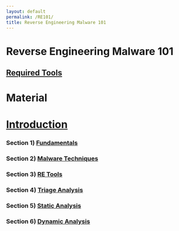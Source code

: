 ```yaml
---
layout: default
permalink: /RE101/
title: Reverse Engineering Malware 101
---
```

# Reverse Engineering Malware 101 #

## [Required Tools](https://securedorg.github.io/RE101/Tools/) ##

# Material #

# [Introduction](https://securedorg.github.io/RE101/intro/) #

### Section 1) [Fundamentals](https://securedorg.github.io/RE101/section1/) ### 

### Section 2) [Malware Techniques](https://securedorg.github.io/RE101/section2/) ### 

### Section 3) [RE Tools](https://securedorg.github.io/RE101/section3/) ### 

### Section 4) [Triage Analysis](https://securedorg.github.io/RE101/section4/) ### 

### Section 5) [Static Analysis](https://securedorg.github.io/RE101/section5/) ### 

### Section 6) [Dynamic Analysis](https://securedorg.github.io/RE101/section6/) ### 


